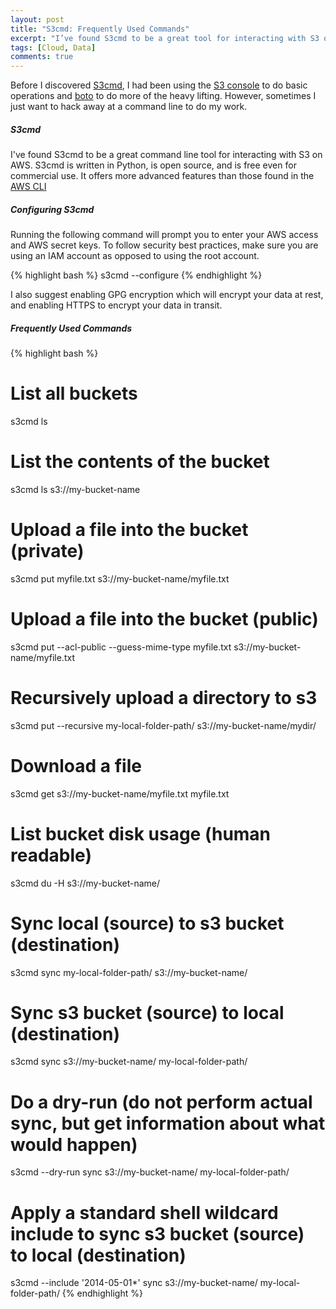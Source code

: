 ```yaml
---
layout: post
title: "S3cmd: Frequently Used Commands"
excerpt: "I’ve found S3cmd to be a great tool for interacting with S3 on AWS.  S3cmd is written in Python, is open source, and is free even for commercial use."
tags: [Cloud, Data]
comments: true
---
```


Before I discovered [S3cmd](http://s3tools.org/s3cmd), I had been using the [S3 console](http://aws.amazon.com/console/) to do basic operations and [boto](https://boto.readthedocs.org/en/latest/) to do more of the heavy lifting.  However, sometimes I just want to hack away at a command line to do my work.

##### S3cmd

I've found S3cmd to be a great command line tool for interacting with S3 on AWS.  S3cmd is written in Python, is open source, and is free even for commercial use.  It offers more advanced features than those found in the [AWS CLI](http://aws.amazon.com/cli/)

##### Configuring S3cmd

Running the following command will prompt you to enter your AWS access and AWS secret keys. To follow security best practices, make sure you are using an IAM account as opposed to using the root account.

{% highlight bash %}
s3cmd --configure
{% endhighlight %}

I also suggest enabling GPG encryption which will encrypt your data at rest, and enabling HTTPS to encrypt your data in transit.

##### Frequently Used Commands

{% highlight bash %}
# List all buckets
s3cmd ls

# List the contents of the bucket
s3cmd ls s3://my-bucket-name

# Upload a file into the bucket (private)
s3cmd put myfile.txt s3://my-bucket-name/myfile.txt

# Upload a file into the bucket (public)
s3cmd put --acl-public --guess-mime-type myfile.txt s3://my-bucket-name/myfile.txt

# Recursively upload a directory to s3
s3cmd put --recursive my-local-folder-path/ s3://my-bucket-name/mydir/

# Download a file
s3cmd get s3://my-bucket-name/myfile.txt myfile.txt

# List bucket disk usage (human readable)
s3cmd du -H s3://my-bucket-name/

# Sync local (source) to s3 bucket (destination)
s3cmd sync my-local-folder-path/ s3://my-bucket-name/

# Sync s3 bucket (source) to local (destination)
s3cmd sync s3://my-bucket-name/ my-local-folder-path/

# Do a dry-run (do not perform actual sync, but get information about what would happen)
s3cmd --dry-run sync s3://my-bucket-name/ my-local-folder-path/

# Apply a standard shell wildcard include to sync s3 bucket (source) to local (destination)
s3cmd --include '2014-05-01*' sync s3://my-bucket-name/ my-local-folder-path/
{% endhighlight %}